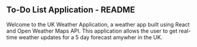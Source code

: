 ## To-Do List Application - README

Welcome to the UK Weather Application, a weather app built using React and Open Weather Maps API. This application allows the user to get real-time weather updates for a 5 day forecast amywher in the UK.


